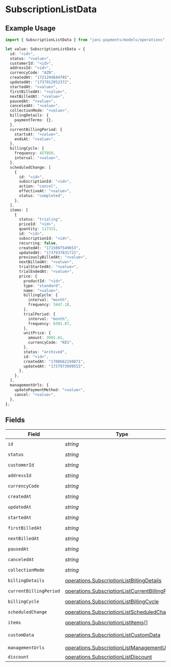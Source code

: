 # SubscriptionListData

## Example Usage

```typescript
import { SubscriptionListData } from "jani-payments/models/operations";

let value: SubscriptionListData = {
  id: "<id>",
  status: "<value>",
  customerId: "<id>",
  addressId: "<id>",
  currencyCode: "AZN",
  createdAt: "1721294844785",
  updatedAt: "1737912952372",
  startedAt: "<value>",
  firstBilledAt: "<value>",
  nextBilledAt: "<value>",
  pausedAt: "<value>",
  canceledAt: "<value>",
  collectionMode: "<value>",
  billingDetails: {
    paymentTerms: {},
  },
  currentBillingPeriod: {
    startsAt: "<value>",
    endsAt: "<value>",
  },
  billingCycle: {
    frequency: 457059,
    interval: "<value>",
  },
  scheduledChange: [
    {
      id: "<id>",
      subscriptionId: "<id>",
      action: "cancel",
      effectiveAt: "<value>",
      status: "completed",
    },
  ],
  items: [
    {
      status: "trialing",
      priceId: "<id>",
      quantity: 117315,
      id: "<id>",
      subscriptionId: "<id>",
      recurring: false,
      createdAt: "1715007549653",
      updatedAt: "1737937831721",
      previouslyBilledAt: "<value>",
      nextBilledAt: "<value>",
      trialStartedAt: "<value>",
      trialEndedAt: "<value>",
      price: {
        productId: "<id>",
        type: "standard",
        name: "<value>",
        billingCycle: {
          interval: "month",
          frequency: 3447.18,
        },
        trialPeriod: {
          interval: "month",
          frequency: 6391.87,
        },
        unitPrice: {
          amount: 3991.61,
          currencyCode: "KES",
        },
        status: "archived",
        id: "<id>",
        createdAt: "1708662194871",
        updatedAt: "1737973999553",
      },
    },
  ],
  managementUrls: {
    updatePaymentMethod: "<value>",
    cancel: "<value>",
  },
};
```

## Fields

| Field                                                                                                              | Type                                                                                                               | Required                                                                                                           | Description                                                                                                        |
| ------------------------------------------------------------------------------------------------------------------ | ------------------------------------------------------------------------------------------------------------------ | ------------------------------------------------------------------------------------------------------------------ | ------------------------------------------------------------------------------------------------------------------ |
| `id`                                                                                                               | *string*                                                                                                           | :heavy_check_mark:                                                                                                 | N/A                                                                                                                |
| `status`                                                                                                           | *string*                                                                                                           | :heavy_check_mark:                                                                                                 | N/A                                                                                                                |
| `customerId`                                                                                                       | *string*                                                                                                           | :heavy_check_mark:                                                                                                 | N/A                                                                                                                |
| `addressId`                                                                                                        | *string*                                                                                                           | :heavy_check_mark:                                                                                                 | N/A                                                                                                                |
| `currencyCode`                                                                                                     | *string*                                                                                                           | :heavy_check_mark:                                                                                                 | N/A                                                                                                                |
| `createdAt`                                                                                                        | *string*                                                                                                           | :heavy_check_mark:                                                                                                 | N/A                                                                                                                |
| `updatedAt`                                                                                                        | *string*                                                                                                           | :heavy_check_mark:                                                                                                 | N/A                                                                                                                |
| `startedAt`                                                                                                        | *string*                                                                                                           | :heavy_check_mark:                                                                                                 | N/A                                                                                                                |
| `firstBilledAt`                                                                                                    | *string*                                                                                                           | :heavy_check_mark:                                                                                                 | N/A                                                                                                                |
| `nextBilledAt`                                                                                                     | *string*                                                                                                           | :heavy_check_mark:                                                                                                 | N/A                                                                                                                |
| `pausedAt`                                                                                                         | *string*                                                                                                           | :heavy_check_mark:                                                                                                 | N/A                                                                                                                |
| `canceledAt`                                                                                                       | *string*                                                                                                           | :heavy_check_mark:                                                                                                 | N/A                                                                                                                |
| `collectionMode`                                                                                                   | *string*                                                                                                           | :heavy_check_mark:                                                                                                 | N/A                                                                                                                |
| `billingDetails`                                                                                                   | [operations.SubscriptionListBillingDetails](../../models/operations/subscriptionlistbillingdetails.md)             | :heavy_check_mark:                                                                                                 | N/A                                                                                                                |
| `currentBillingPeriod`                                                                                             | [operations.SubscriptionListCurrentBillingPeriod](../../models/operations/subscriptionlistcurrentbillingperiod.md) | :heavy_check_mark:                                                                                                 | N/A                                                                                                                |
| `billingCycle`                                                                                                     | [operations.SubscriptionListBillingCycle](../../models/operations/subscriptionlistbillingcycle.md)                 | :heavy_check_mark:                                                                                                 | N/A                                                                                                                |
| `scheduledChange`                                                                                                  | [operations.SubscriptionListScheduledChange](../../models/operations/subscriptionlistscheduledchange.md)[]         | :heavy_check_mark:                                                                                                 | N/A                                                                                                                |
| `items`                                                                                                            | [operations.SubscriptionListItems](../../models/operations/subscriptionlistitems.md)[]                             | :heavy_check_mark:                                                                                                 | N/A                                                                                                                |
| `customData`                                                                                                       | [operations.SubscriptionListCustomData](../../models/operations/subscriptionlistcustomdata.md)                     | :heavy_minus_sign:                                                                                                 | Any valid JSON value                                                                                               |
| `managementUrls`                                                                                                   | [operations.SubscriptionListManagementUrls](../../models/operations/subscriptionlistmanagementurls.md)             | :heavy_check_mark:                                                                                                 | N/A                                                                                                                |
| `discount`                                                                                                         | [operations.SubscriptionListDiscount](../../models/operations/subscriptionlistdiscount.md)                         | :heavy_minus_sign:                                                                                                 | N/A                                                                                                                |